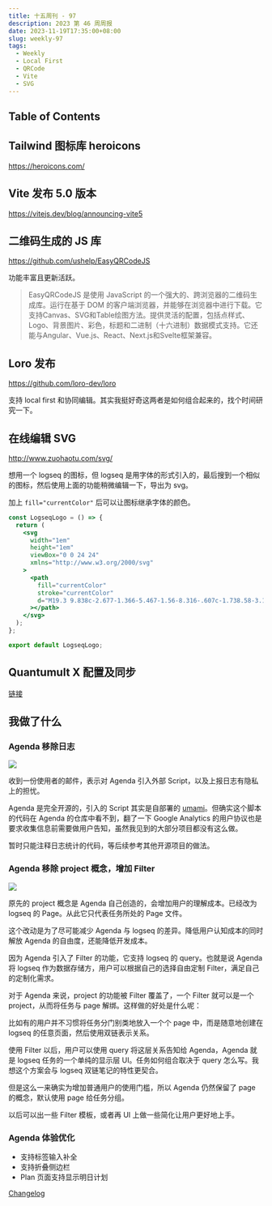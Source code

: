 ```yaml
---
title: 十五周刊 - 97
description: 2023 第 46 周周报
date: 2023-11-19T17:35:00+08:00
slug: weekly-97
tags:
  - Weekly
  - Local First
  - QRCode
  - Vite
  - SVG
---
```


## Table of Contents

## Tailwind 图标库 heroicons

https://heroicons.com/

## Vite 发布 5.0 版本

https://vitejs.dev/blog/announcing-vite5

## 二维码生成的 JS 库

https://github.com/ushelp/EasyQRCodeJS

功能丰富且更新活跃。

> EasyQRCodeJS 是使用 JavaScript 的一个强大的、跨浏览器的二维码生成库。运行在基于 DOM 的客户端浏览器，并能够在浏览器中进行下载。它支持Canvas、SVG和Table绘图方法。提供灵活的配置，包括点样式、Logo、背景图片、彩色，标题和二进制（十六进制）数据模式支持。它还能与Angular、Vue.js、React、Next.js和Svelte框架兼容。

## Loro 发布

https://github.com/loro-dev/loro

支持 local first 和协同编辑。其实我挺好奇这两者是如何组合起来的，找个时间研究一下。

## 在线编辑 SVG

http://www.zuohaotu.com/svg/

想用一个 logseq 的图标，但 logseq 是用字体的形式引入的，最后搜到一个相似的图标，然后使用上面的功能稍微编辑一下，导出为 svg。

加上 `fill="currentColor"` 后可以让图标继承字体的颜色。

```jsx
const LogseqLogo = () => {
  return (
    <svg
      width="1em"
      height="1em"
      viewBox="0 0 24 24"
      xmlns="http://www.w3.org/2000/svg"
    >
      <path
        fill="currentColor"
        stroke="currentColor"
        d="M19.3 9.838c-2.677-1.366-5.467-1.56-8.316-.607c-1.738.58-3.197 1.58-4.267 3.088c-1.031 1.452-1.45 3.071-1.184 4.837c.268 1.781 1.164 3.228 2.505 4.4C9.96 23.231 12.24 23.942 15.092 24c.41-.053 1.157-.103 1.883-.255c2.004-.418 3.754-1.325 5.08-2.915c1.621-1.942 2.108-4.148 1.272-6.562c-.704-2.034-2.138-3.467-4.027-4.43ZM7.515 6.295c.507-2.162-.88-4.664-2.988-5.37c-1.106-.37-2.156-.267-3.075.492C.61 2.114.294 3.064.271 4.146c.009.135.016.285.029.435c.01.102.021.205.042.305c.351 1.703 1.262 2.98 2.9 3.636c1.912.766 3.808-.244 4.273-2.227Zm4.064-1.146c1.075.377 2.152.31 3.22-.033c.94-.3 1.755-.793 2.341-1.609c.803-1.117.5-2.387-.717-3.027c-.6-.317-1.246-.438-1.927-.48c-.47.076-.95.117-1.41.234c-1.068.27-2.002.781-2.653 1.7c-.495.697-.64 1.45-.174 2.227c.303.504.779.799 1.32.988Z"
      ></path>
    </svg>
  );
};

export default LogseqLogo;
```

## Quantumult X 配置及同步

[链接](/posts/quantumult-x)

## 我做了什么

### Agenda 移除日志

![](https://pocket.haydenhayden.com/blog/202311191743749.png)

收到一份使用者的邮件，表示对 Agenda 引入外部 Script，以及上报日志有隐私上的担忧。

Agenda 是完全开源的，引入的 Script 其实是自部署的 [umami](https://umami.is/)。但确实这个脚本的代码在 Agenda 的仓库中看不到，翻了一下 Google Analytics 的用户协议也是要求收集信息前需要做用户告知，虽然我见到的大部分项目都没有这么做。

暂时只能注释日志统计的代码，等后续参考其他开源项目的做法。

### Agenda 移除 project 概念，增加 Filter

![](https://pocket.haydenhayden.com/blog/202311191806272.png)

原先的 project 概念是 Agenda 自己创造的，会增加用户的理解成本。已经改为 logseq 的 Page。从此它只代表任务所处的 Page 文件。

这个改动是为了尽可能减少 Agenda 与 logseq 的差异。降低用户认知成本的同时解放 Agenda 的自由度，还能降低开发成本。

因为 Agenda 引入了 Filter 的功能，它支持 logseq 的 query。也就是说 Agenda 将 logseq 作为数据存储方，用户可以根据自己的选择自由定制 Filter，满足自己的定制化需求。

对于 Agenda 来说，project 的功能被 Filter 覆盖了，一个 Filter 就可以是一个 project，从而将任务与 page 解绑。这样做的好处是什么呢：

比如有的用户并不习惯将任务分门别类地放入一个个 page 中，而是随意地创建在 logseq 的任意页面，然后使用双链表示关系。

使用 Filter 以后，用户可以使用 query 将这层关系告知给 Agenda，Agenda 就是 logseq 任务的一个单纯的显示层 UI。任务如何组合取决于 query 怎么写。我想这个方案会与 logseq 双链笔记的特性更契合。

但是这么一来确实为增加普通用户的使用门槛，所以 Agenda 仍然保留了 page 的概念，默认使用 page 给任务分组。

以后可以出一些 Filter 模板，或者再 UI 上做一些简化让用户更好地上手。

### Agenda 体验优化

- 支持标签输入补全
- 支持折叠侧边栏
- Plan 页面支持显示明日计划

[Changelog](https://github.com/haydenull/logseq-plugin-agenda/releases/tag/v3.6.0)
